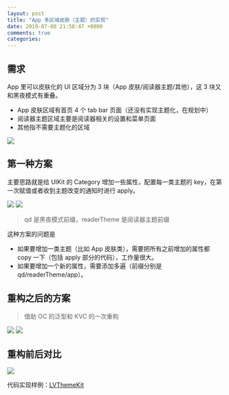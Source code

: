 ```yaml
---
layout: post
title: "App 多区域皮肤（主题）的实现"
date: 2019-07-08 21:58:47 +0800
comments: true
categories: 
---
```


## 需求
App 里可以皮肤化的 UI 区域分为 3 块（App 皮肤/阅读器主题/其他），这 3 块又和黑夜模式有重叠。

 - App 皮肤区域有首页 4 个 tab bar 页面（还没有实现主题化，在规划中）
 - 阅读器主题区域主要是阅读器相关的设置和菜单页面
 - 其他指不需要主题化的区域

![](https://i.loli.net/2019/03/31/5ca0a5f084143.png)
## 第一种方案
主要思路就是给 UIKit 的 Category 增加一些属性，配置每一类主题的 key，在第一次赋值或者收到主题改变的通知时进行 apply。
  
![](https://i.loli.net/2019/03/31/5ca0a5f08618e.png)
![](https://i.loli.net/2019/03/28/5c9c9e7aec27f.png)

> qd 是黑夜模式前缀，readerTheme 是阅读器主题前缀

这种方案的问题是
- 如果要增加一类主题（比如 App 皮肤类），需要把所有之前增加的属性都 copy 一下（包括 apply 部分的代码），工作量很大。
- 如果要增加一个新的属性，需要添加多遍（前缀分别是qd/readerTheme/app）。

## 重构之后的方案

> 借助 OC 的泛型和  KVC 的一次重构

![](https://i.loli.net/2019/03/31/5ca0a5f095a1a.png)
![](https://i.loli.net/2019/04/17/5cb6d05c376eb.jpg)
  
## 重构前后对比
![](https://ws3.sinaimg.cn/large/005BYqpggy1g1mx1031r9j31d30u07u7.jpg)

代码实现样例：[LVThemeKit](https://github.com/lvpengwei/LVThemeKit)
